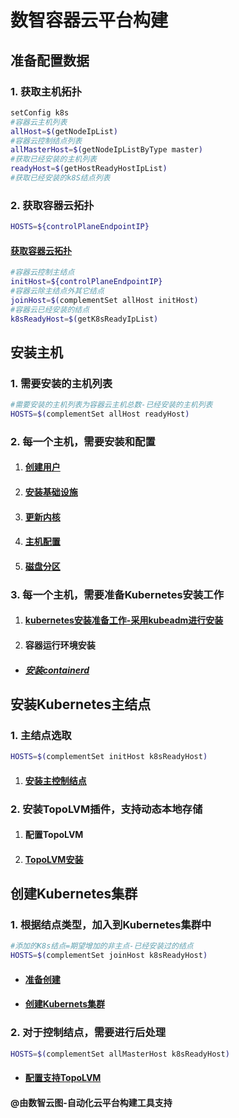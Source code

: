 # 数智容器云平台构建
## 准备配置数据
### 1. 获取主机拓扑
````bash
setConfig k8s
#容器云主机列表
allHost=$(getNodeIpList)
#容器云控制结点列表
allMasterHost=$(getNodeIpListByType master)
#获取已经安装的主机列表
readyHost=$(getHostReadyHostIpList)
#获取已经安装的k8S结点列表
````
### 2. 获取容器云拓扑
````bash
HOSTS=${controlPlaneEndpointIP}
````
#### [获取容器云拓扑](../mop/deploy/getK8sInfo.md)

````bash
#容器云控制主结点
initHost=${controlPlaneEndpointIP}
#容器云除主结点外其它结点
joinHost=$(complementSet allHost initHost)
#容器云已经安装的结点
k8sReadyHost=$(getK8sReadyIpList)
````

## 安装主机

### 1. 需要安装的主机列表

````bash
#需要安装的主机列表为容器云主机总数-已经安装的主机列表
HOSTS=$(complementSet allHost readyHost)
````

### 2. 每一个主机，需要安装和配置

1.   #### [创建用户](../mop/deploy/createUser.md)
1.   #### [安装基础设施](../mop/deploy/prepareHostInstall.md)
1.   #### [更新内核](../mop/deploy/updateKernal.md)
1.   #### [主机配置](../mop/deploy/configHost.md)
1.   #### [磁盘分区](../mop/deploy/diskOperation.md)

### 3. 每一个主机，需要准备Kubernetes安装工作

1.   #### [kubernetes安装准备工作-采用kubeadm进行安装](../mop/deploy/prepareK8s.md)
1.   #### 容器运行环境安装

-  ##### [安装containerd](../mop/deploy/installContainerd.md)

## 安装Kubernetes主结点

### 1. 主结点选取

````bash
HOSTS=$(complementSet initHost k8sReadyHost)
````

1. #### [安装主控制结点](../mop/deploy/initK8s.md)

### 2. 安装TopoLVM插件，支持动态本地存储
1. #### 配置TopoLVM
1. #### [TopoLVM安装](../mop/paas/topolvm.md)


## 创建Kubernetes集群

### 1. 根据结点类型，加入到Kubernetes集群中

````bash
#添加的K8s结点=期望增加的非主点-已经安装过的结点
HOSTS=$(complementSet joinHost k8sReadyHost)
````

- #### [准备创建](../mop/deploy/prepareJoinK8s.md)
- #### [创建Kubernets集群](../mop/deploy/joinK8s.md)

### 2. 对于控制结点，需要进行后处理

````bash
HOSTS=$(complementSet allMasterHost k8sReadyHost)
````

- #### [配置支持TopoLVM](../mop/paas/topolvmjoin.md)


#### @由数智云图-自动化云平台构建工具支持